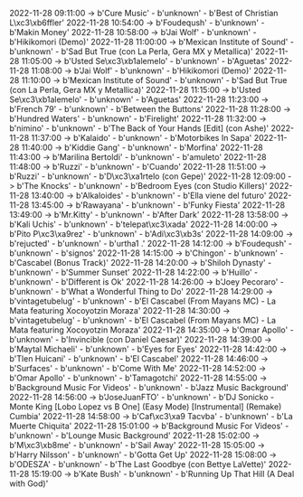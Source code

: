 2022-11-28 09:11:00 -> b'Cure Music' - b'unknown' - b'Best of Christian L\xc3\xb6ffler'
2022-11-28 10:54:00 -> b'Foudeqush' - b'unknown' - b'Makin Money'
2022-11-28 10:58:00 -> b'Jai Wolf' - b'unknown' - b'Hikikomori (Demo)'
2022-11-28 11:00:00 -> b'Mexican Institute of Sound' - b'unknown' - b'Sad But True (con La Perla, Gera MX y Metallica)'
2022-11-28 11:05:00 -> b'Usted Se\xc3\xb1alemelo' - b'unknown' - b'Aguetas'
2022-11-28 11:08:00 -> b'Jai Wolf' - b'unknown' - b'Hikikomori (Demo)'
2022-11-28 11:10:00 -> b'Mexican Institute of Sound' - b'unknown' - b'Sad But True (con La Perla, Gera MX y Metallica)'
2022-11-28 11:15:00 -> b'Usted Se\xc3\xb1alemelo' - b'unknown' - b'Aguetas'
2022-11-28 11:23:00 -> b'French 79' - b'unknown' - b'Between the Buttons'
2022-11-28 11:28:00 -> b'Hundred Waters' - b'unknown' - b'Firelight'
2022-11-28 11:32:00 -> b'nimino' - b'unknown' - b'The Back of Your Hands [Edit] (con Ashe)'
2022-11-28 11:37:00 -> b'Kalaido' - b'unknown' - b'Motorbikes In Sapa'
2022-11-28 11:40:00 -> b'Kiddie Gang' - b'unknown' - b'Morfina'
2022-11-28 11:43:00 -> b'Marilina Bertoldi' - b'unknown' - b'amuleto'
2022-11-28 11:48:00 -> b'Ruzzi' - b'unknown' - b'Cuando'
2022-11-28 11:51:00 -> b'Ruzzi' - b'unknown' - b'D\xc3\xa1rtelo (con Gepe)'
2022-11-28 12:09:00 -> b'The Knocks' - b'unknown' - b'Bedroom Eyes (con Studio Killers)'
2022-11-28 13:40:00 -> b'Alkaloides' - b'unknown' - b'Ella viene del futuro'
2022-11-28 13:45:00 -> b'Rawayana' - b'unknown' - b'Funky Fiesta'
2022-11-28 13:49:00 -> b'Mr.Kitty' - b'unknown' - b'After Dark'
2022-11-28 13:58:00 -> b'Kali Uchis' - b'unknown' - b'telepat\xc3\xada'
2022-11-28 14:00:00 -> b'Pito P\xc3\xa9rez' - b'unknown' - b'Adi\xc3\xb3s'
2022-11-28 14:09:00 -> b'rejucted' - b'unknown' - b'urtha1 .'
2022-11-28 14:12:00 -> b'Foudeqush' - b'unknown' - b'signos'
2022-11-28 14:15:00 -> b'Chingon' - b'unknown' - b'Cascabel (Bonus Track)'
2022-11-28 14:20:00 -> b'Shiloh Dynasty' - b'unknown' - b'Summer Sunset'
2022-11-28 14:22:00 -> b'Huillo' - b'unknown' - b'Different is Ok'
2022-11-28 14:26:00 -> b'Joey Pecoraro' - b'unknown' - b'What a Wonderful Thing to Do'
2022-11-28 14:29:00 -> b'vintagetubelug' - b'unknown' - b'El Cascabel (From Mayans MC) - La Mata featuring Xocoyotzin Moraza'
2022-11-28 14:30:00 -> b'vintagetubelug' - b'unknown' - b'El Cascabel (From Mayans MC) - La Mata featuring Xocoyotzin Moraza'
2022-11-28 14:35:00 -> b'Omar Apollo' - b'unknown' - b'Invincible (con Daniel Caesar)'
2022-11-28 14:39:00 -> b'Maytal Michaeli' - b'unknown' - b'Eyes for Eyes'
2022-11-28 14:42:00 -> b'Tlen Huicani' - b'unknown' - b'El Cascabel'
2022-11-28 14:46:00 -> b'Surfaces' - b'unknown' - b'Come With Me'
2022-11-28 14:52:00 -> b'Omar Apollo' - b'unknown' - b'Tamagotchi'
2022-11-28 14:55:00 -> b'Background Music For Videos' - b'unknown' - b'Jazz Music Background'
2022-11-28 14:56:00 -> b'JoseJuanFTO' - b'unknown' - b'DJ Sonicko - Monte King [Lobo Lopez vs B One] (Easy Mode) [Instrumental] (Remake) Cumbia'
2022-11-28 14:58:00 -> b'Caf\xc3\xa9 Tacvba' - b'unknown' - b'La Muerte Chiquita'
2022-11-28 15:01:00 -> b'Background Music For Videos' - b'unknown' - b'Lounge Music Background'
2022-11-28 15:02:00 -> b'M\xc3\xb8me' - b'unknown' - b'Sail Away'
2022-11-28 15:05:00 -> b'Harry Nilsson' - b'unknown' - b'Gotta Get Up'
2022-11-28 15:08:00 -> b'ODESZA' - b'unknown' - b'The Last Goodbye (con Bettye LaVette)'
2022-11-28 15:19:00 -> b'Kate Bush' - b'unknown' - b'Running Up That Hill (A Deal with God)'
